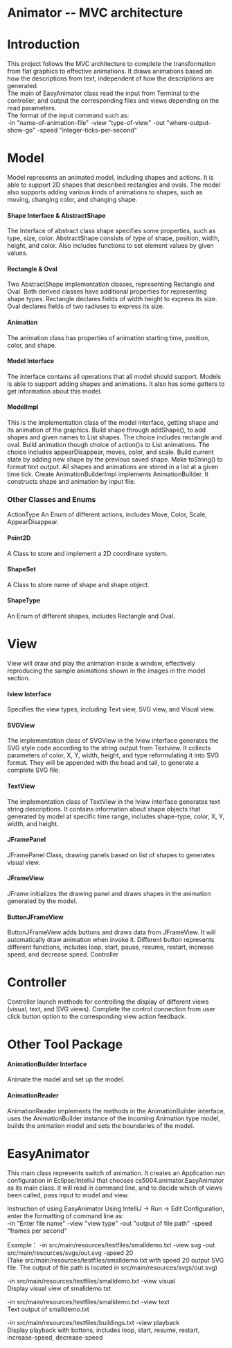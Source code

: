 # Animator -- MVC architecture
# Introduction
This project follows the MVC architecture to complete the transformation from flat graphics to effective animations. It draws animations based on how the descriptions from text, independent of how the descriptions are generated. <br>
The main of EasyAnimator class read the input from Terminal to the controller, and output the corresponding files and views depending on the read parameters. <br>
The format of the input command such as:<br>
 -in "name-of-animation-file" -view "type-of-view" -out "where-output-show-go" -speed "integer-ticks-per-second"



# Model

Model represents an animated model, including shapes and actions. It is able to support 2D shapes that described rectangles and ovals. The model also supports adding various kinds of animations to shapes, such as moving, changing color, and changing shape.

#### Shape Interface & AbstractShape
The Interface of abstract class shape specifies some properties, such as type, size, color. 
AbstractShape consists of type of shape, position, width, height, and color. Also includes functions to set element values by given values.

#### Rectangle & Oval
Two AbstractShape implementation classes, representing Rectangle and Oval. Both derived classes have additional properties for representing shape types.
Rectangle declares fields of width height to express its size.
Oval declares fields of two radiuses to express its size.

#### Animation
The animation class has properties of animation starting time, position, color, and shape.

#### Model Interface
The interface contains all operations that all model should support. Models is able to support adding shapes and animations. It also has some getters to get information about this model.

#### ModelImpl
This is the implementation class of the model interface, getting shape and its animation of the graphics. 
Build shape through addShape(), to add shapes and given names to List<ShapeSet> shapes. The choice includes rectangle and oval. 
Build animation though choice of action()s to List<Animation> animations. The choice includes appearDisappear, moves, color, and scale. 
Build current state by adding new shape by the previous saved shape. 
Make toString() to format text output.
All shapes and animations are stored in a list at a given time tick. 
Create AnimationBuilderImpl implements AnimationBuilder. It constructs shape and animation by input file. 

### Other Classes and Enums
ActionType
An Enum of different actions, includes Move, Color, Scale, AppearDisappear.

#### Point2D
A Class to store and implement a 2D coordinate system.

#### ShapeSet
A Class to store name of shape and shape object.

#### ShapeType
An Enum of different shapes, includes Rectangle and Oval.



# View

View will draw and play the animation inside a window, effectively reproducing the sample animations shown in the images in the model section.

#### Iview Interface
Specifies the view types, including Text view, SVG view, and Visual view.

#### SVGView
The implementation class of SVGView in the Iview interface generates the SVG style code according to the string output from Textview. It collects parameters of color, X, Y, width, height, and type reformulating it into SVG format. They will be appended with the head and tail, to generate a complete SVG file. 

#### TextView
The implementation class of TextView in the Iview interface generates text string descriptions. It contains information about shape objects that generated by model at specific time range, includes shape-type, color, X, Y, width, and height.

#### JFramePanel
JFramePanel Class, drawing panels based on list of shapes to generates visual view.

#### JFrameView
JFrame initializes the drawing panel and draws shapes in the animation generated by the model.

#### ButtonJFrameView
ButtonJFrameView adds buttons and draws data from JFrameView. It will automatically draw animation when invoke it. Different button represents different functions, includes loop, start, pause, resume, restart, increase speed, and decrease speed. 
Controller



# Controller
Controller launch methods for controlling the display of different views (visual, text, and SVG views). Complete the control connection from user click button option to the corresponding view action feedback.


# Other Tool Package
#### AnimationBuilder Interface
Animate the model and set up the model.

#### AnimationReader
AnimationReader implements the methods in the AnimationBuilder interface, uses the AnimationBuilder instance of the incoming Animation type model, builds the animation model and sets the boundaries of the model.



# EasyAnimator
This main class represents switch of animation. It creates an Application run configuration in Eclipse/IntelliJ that chooses cs5004.animator.EasyAnimator as its main class. it will read in command line, and to decide which of views been called, pass input to model and view. 

Instruction of using EasyAnimator
Using IntelliJ → Run → Edit Configuration, enter the formatting of command line as:<br>
 -in "Enter file name" -view "view type" -out "output of file path" -speed "frames per second"
 
 Example：
 -in src/main/resources/testfiles/smalldemo.txt -view svg -out src/main/resources/svgs/out.svg -speed 20 <br>
 (Take src/main/resources/testfiles/smalldemo.txt with speed 20 output SVG file. The output of file path is located in src/main/resources/svgs/out.svg)
 
 -in src/main/resources/testfiles/smalldemo.txt -view visual <br>
 Display visual view of smalldemo.txt
 
 -in src/main/resources/testfiles/smalldemo.txt -view text <br>
 Text output of smalldemo.txt
 
 -in src/main/resources/testfiles/buildings.txt -view playback <br>
 Display playback with bottons, includes loop, start, resume, restart, increase-speed, decrease-speed
